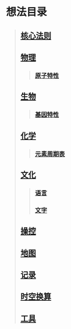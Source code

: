 # 想法目录

>## [核心法则](coreRule/核心法则.md)
>
>## [物理]() 
>
>>### [原子特性]()
>>
>## [生物]()
>>
>>### [基因特性]()
>
>## [化学]()
>>
>>### [元素周期表]()
>
>## [文化]()
>>
>>### [语言]()
>>
>>### [文字]()
>
>## [操控]()
>
>## [地图]()
>
>## [记录]()
>
>## [时空换算]()
>
>## [工具](tool/toolIndex.md)
